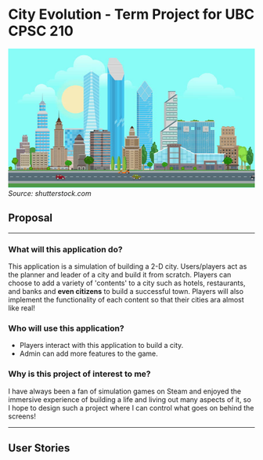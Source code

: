 # City Evolution - Term Project for UBC CPSC 210
![](data/1.jpeg)
*Source: shutterstock.com*
## Proposal
___

### What will this application do?
This application is a simulation of building a 2-D city. Users/players act as the planner and leader of a city and
build it from scratch. Players can choose to add a variety of 'contents' to a city such as hotels, restaurants, 
and banks and **even citizens** to build a successful town. Players will also implement the
functionality of each content so that their cities ara almost like real!


### Who will use this application?
- Players interact with this application to build a city.
- Admin can add more features to the game. 

### Why is this project of interest to me?
I have always been a fan of simulation games on Steam and enjoyed the immersive experience of building a life and living
out many aspects of it, so I hope to design such a project where I can control what goes on behind the screens!

___
## User Stories
